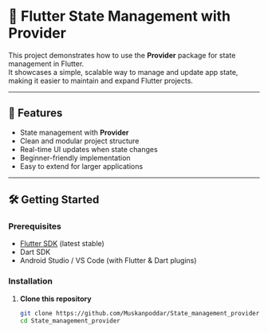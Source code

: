 # 📱 Flutter State Management with Provider

This project demonstrates how to use the **Provider** package for state management in Flutter.  
It showcases a simple, scalable way to manage and update app state, making it easier to maintain and expand Flutter projects.

---

## 🚀 Features
- State management with **Provider**
- Clean and modular project structure
- Real-time UI updates when state changes
- Beginner-friendly implementation
- Easy to extend for larger applications

---

## 🛠️ Getting Started

### Prerequisites
- [Flutter SDK](https://docs.flutter.dev/get-started/install) (latest stable)
- Dart SDK
- Android Studio / VS Code (with Flutter & Dart plugins)

### Installation

1. **Clone this repository**
   ```bash
   git clone https://github.com/Muskanpoddar/State_management_provider.git
   cd State_management_provider

   ```
   
